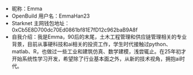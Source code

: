 - 昵称：Emma
- OpenBuild 用户名：EmmaHan23
- Starknet 主网钱包地址：0xCb5E8D700dc70Ed0861bf81E7fD12c962baB9A8f
- 自我介绍：我是Emma，90后的末尾，土木工程管理和供应链管理相关的专业背景，目前从事硬科技和ai相关的投资工作，学生时代接触过python、matlab、R，也做过一些工业和建筑仿真、数学建模，浅尝辄止。在25年初才开始系统性学习开发，希望除了行业基本面之外，从新的技术视角，拥抱ai时代。
